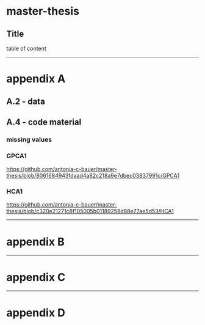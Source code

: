 # master-thesis

## Title

table of content

---

# appendix A

## A.2 - data

## A.4 - code material

### missing values


### GPCA1
https://github.com/antonia-c-bauer/master-thesis/blob/8061684943fdaad4a82c218a9e7dbec03837991c/GPCA1

### HCA1
https://github.com/antonia-c-bauer/master-thesis/blob/c320e21271c8f105005b01189258d88e77ae5d53/HCA1

---

# appendix B

---

# appendix C

---

# appendix D
